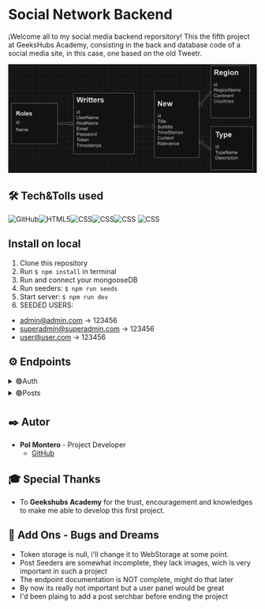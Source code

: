 # Social Network Backend

¡Welcome all to my social media backend reporsitory! This the fifth project at GeeksHubs Academy, consisting in the back and database code of a social media site, in this case, one based on the old Tweetr.

<img src="./img/Captura de pantalla 2024-04-25 134107.png"/>

## 🛠️ Tech&Tolls used 

<img src="https://img.shields.io/badge/GitHub-100000?style=for-the-badge&logo=github&logoColor=white" alt="GitHub" /><img src="https://img.shields.io/badge/Node.js-43853D?style=for-the-badge&logo=node.js&logoColor=white" alt="HTML5" /><img src="https://img.shields.io/badge/JavaScript-323330?style=for-the-badge&logo=javascript&logoColor=F7DF1E" alt="CSS" /><img src="https://img.shields.io/badge/Express.js-404D59?style=for-the-badge" alt="CSS"/><img src="https://img.shields.io/badge/MongoDB-4EA94B?style=for-the-badge&logo=mongodb&logoColor=white" alt="CSS" />
<img src="https://img.shields.io/badge/DOCKER-2020BF?style=for-the-badge&logo=docker&logoColor=white" alt="CSS" />

## Install on local
1.  Clone this repository
2.  Run ` $ npm install ` in terminal
3.  Run and connect your mongooseDB
4.  Run seeders:  ` $ npm run seeds `
5.  Start server:  ` $ npm run dev `
6.  SEEDED USERS:
   - admin@admin.com -> 123456
   - superadmin@superadmin.com  -> 123456
   - user@user.com   -> 123456

##  ⚙️ Endpoints
<details>
<summary>🟢Auth</summary>
<details>
<summary>User Registration</summary>

-   Register new user
    
    Registers a new user. The username and email must be unique.

        POST /register

    Body:
    
    ```json
    {
        "userName": "User",
        "email": "user@adress.com",
        "realName": "user Real Name"
        "password": "password",
    }
    ```

</details>

<details>
<summary>User Login</summary>

-   Login user
    
    Logs in a user using their email and password. (Currently doesn't support login via username).

        POST /login
        
    Body:

    ```json
    {
        "email": "admin@admin.com",
        "password": "123456"
    }
    ```

</details>
</details>
<details>
<summary>🟢Posts</summary>
<details>
<summary>Post Management</summary>

-   Retrieve active posts
    
    Retrieves active posts. Default page is 0 and default page size is 5. If the user is an admin, retrieves all posts.

        GET /posts/
        
    Parameters:
    
    -   `page`: Page number (optional)
    -   `pageSize`: Number of posts per page (optional)

</details>

<details>
<summary>Retrieve Post</summary>

-   Retrieve post by ID
    
    Retrieves a post by its ID.

        GET /posts/:id

</details>

<details>
<summary>Post Creation</summary>

-   Create a new post
    
    Creates a new post.

        POST /posts/

    Body:

    ```json
    {   "region":"selected region",
        "relevance": "selected relevance 1-10",
        "title": "new title",
        "subTitle": "new subtitle",
        "content": "This is a new post."
    }
    ```

</details>

<details>
<summary>Post Update</summary>

-   Update post
    
    Updates a post. Requires post ID and updated text.

        PUT /posts/
        
    Body:

    ```json
    {
        "postId": "post_id_here",
        "text": "Updated post content."
    }
    ```

</details>

<details>
<summary>Post Deletion</summary>

-   Delete post
    
    Deletes a post. Only accessible to administrators or the post creator.

        DELETE /posts/:postId

</details>
</details>

## ✒️ Autor

- **Pol Montero** - Project Developer
  - [GitHub](https://github.com/hypoldev) 

## 🎓 Special Thanks

- To **Geekshubs Academy** for the trust, encouragement and knowledges to make me able to develop this first project.


## 📄 Add Ons - Bugs and Dreams

- Token storage is null, i'll change it to WebStorage at some point.
- Post Seeders are somewhat incomplete, they lack images, wich is very important in such a project
- The endpoint documentation is NOT complete, might do that later
- By now its really not important but a user panel would be great
- I'd been plaing to add a post serchbar before ending the project


